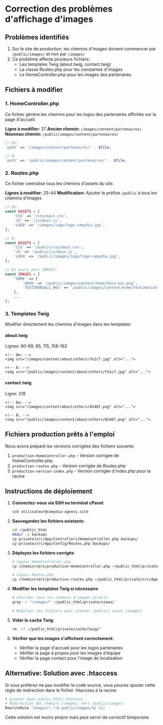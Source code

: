 # Correction des problèmes d'affichage d'images

## Problèmes identifiés
1. Sur le site de production, les chemins d'images doivent commencer par `/public/images/` et non par `/images/`
2. Ce problème affecte plusieurs fichiers:
   - Les templates Twig (about.twig, contact.twig)
   - La classe Routes.php pour les constantes d'images
   - Le HomeController.php pour les images des partenaires

## Fichiers à modifier

### 1. HomeController.php 
Ce fichier génère les chemins pour les logos des partenaires affichés sur la page d'accueil.

**Ligne à modifier:** 37
**Ancien chemin:** `/images/content/partenaires/`
**Nouveau chemin:** `/public/images/content/partenaires/`

```php
// De:
'path' => '/images/content/partenaires/' . $file,

// À:
'path' => '/public/images/content/partenaires/' . $file,
```

### 2. Routes.php
Ce fichier centralise tous les chemins d'assets du site.

**Lignes à modifier:** 25-44
**Modification:** Ajouter le préfixe `/public` à tous les chemins d'images

```php
// De:
const ASSETS = [
    'CSS' => '/css/main.css',
    'JS' => '/js/main.js',
    'LOGO' => '/images/logo/logo-camydia.jpg',
];

// À:
const ASSETS = [
    'CSS' => '/public/css/main.css',
    'JS' => '/public/js/main.js',
    'LOGO' => '/public/images/logo/logo-camydia.jpg',
];

// Et aussi pour IMAGES:
const IMAGES = [
    'HOME' => [
        'HERO' => '/public/images/content/home/hero-min.png',
        'TESTIMONIALS_BKG' => '/public/images/content/home/testimonials-bkg.jpg',
    ],
    ...
];
```

### 3. Templates Twig
Modifier directement les chemins d'images dans les templates:

#### about.twig
Lignes: 60-69, 85, 115, 158-162

```twig
<!-- De: -->
<img src="/images/content/about/others/fe1c7.jpg" alt="...">

<!-- À: -->
<img src="/public/images/content/about/others/fe1c7.jpg" alt="...">
```

#### contact.twig
Ligne: 218

```twig
<!-- De: -->
<img src="/images/content/about/others/82407.png" alt="...">

<!-- À: -->
<img src="/public/images/content/about/others/82407.png" alt="...">
```

## Fichiers production prêts à l'emploi

Nous avons préparé les versions corrigées des fichiers suivants:

1. `production-HomeController.php` - Version corrigée de HomeController.php
2. `production-routes.php` - Version corrigée de Routes.php
3. `production-version-index.php` - Version corrigée d'index.php pour la racine

## Instructions de déploiement

1. **Connectez-vous via SSH ou terminal cPanel**:
   ```bash
   ssh utilisateur@camydia-agency.site
   ```

2. **Sauvegardez les fichiers existants**:
   ```bash
   cd ~/public_html
   mkdir -p backups
   cp private/src/App/Controllers/HomeController.php backups/
   cp private/src/App/Config/Routes.php backups/
   ```

3. **Déployez les fichiers corrigés**:
   ```bash
   # Copier HomeController.php
   cp /chemin/vers/production-HomeController.php ~/public_html/private/src/App/Controllers/HomeController.php
   
   # Copier Routes.php
   cp /chemin/vers/production-routes.php ~/public_html/private/src/App/Config/Routes.php
   ```

4. **Modifier les templates Twig si nécessaire**:
   ```bash
   # Chercher tous les chemins d'images directs
   grep -r "/images/" ~/public_html/private/views/
   
   # Modifier ces fichiers pour ajouter /public/ avant /images/
   ```

5. **Vider le cache Twig**:
   ```bash
   rm -rf ~/public_html/private/cache/twig/*
   ```

6. **Vérifier que les images s'affichent correctement**:
   - Vérifier la page d'accueil pour les logos partenaires
   - Vérifier la page à propos pour les images d'équipe
   - Vérifier la page contact pour l'image de localisation

## Alternative: Solution avec .htaccess

Si vous préférez ne pas modifier le code source, vous pouvez ajouter cette règle de redirection dans le fichier .htaccess à la racine:

```apache
# Ajouter dans public_html/.htaccess
# Redirection des chemins /images/ vers /public/images/
RewriteRule ^images/(.*)$ public/images/$1 [L]
```

Cette solution est moins propre mais peut servir de correctif temporaire.